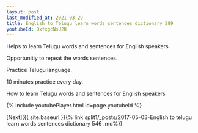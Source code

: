 ```yaml
---
layout: post
last_modified_at: 2021-03-29
title: English to Telugu learn words sentences dictionary 289 
youtubeId: BxfxgcNsU28
---
```

 
 
Helps to learn Telugu words and sentences for English speakers.

Opportunitiy to repeat the words sentences. 

Practice Telugu language. 
 
10 minutes practice every day. 
 
How to learn Telugu words and sentences for English speakers 
 
{% include youtubePlayer.html id=page.youtubeId %}
 
 
[Next]({{ site.baseurl }}{% link  split1/_posts/2017-05-03-English to telugu learn words sentences dictionary 546 .md%})
 
